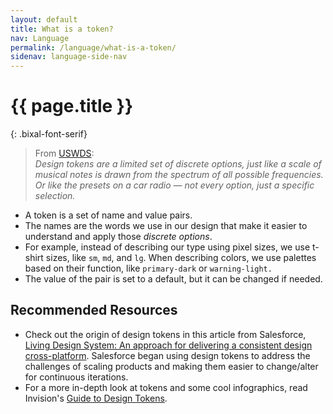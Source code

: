 ```yaml
---
layout: default
title: What is a token?
nav: Language
permalink: /language/what-is-a-token/
sidenav: language-side-nav
---
```

# {{ page.title }}
{: .bixal-font-serif}

> From [USWDS](https://designsystem.digital.gov/design-tokens/):  
_Design tokens are a limited set of discrete options, just like a scale of musical notes is drawn from the spectrum of all possible frequencies. Or like the presets on a car radio — not every option, just a specific selection._

- A token is a set of name and value pairs.
- The names are the words we use in our design that make it easier to understand and apply those _discrete options_.
- For example, instead of describing our type using pixel sizes, we use t-shirt sizes, like `sm`, `md`, and `lg`. When describing colors, we use palettes based on their function, like `primary-dark` or `warning-light.`
- The value of the pair is set to a default, but it can be changed if needed.

## Recommended Resources
- Check out the origin of design tokens in this article from Salesforce, [Living Design System: An approach for delivering a consistent design cross-platform](https://medium.com/salesforce-ux/living-design-system-3ab1f2280ef7). Salesforce began using design tokens to address the challenges of scaling products and making them easier to change/alter for continuous iterations. 
- For a more in-depth look at tokens and some cool infographics, read Invision's [Guide to Design Tokens](https://www.invisionapp.com/inside-design/design-tokens/). 